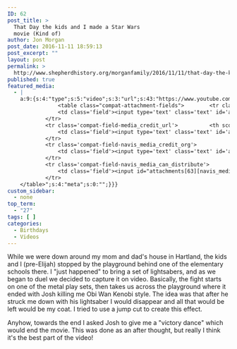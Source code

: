 ```yaml
---
ID: 62
post_title: >
  That Day the kids and I made a Star Wars
  movie (Kind of)
author: Jon Morgan
post_date: 2016-11-11 18:59:13
post_excerpt: ""
layout: post
permalink: >
  http://www.shepherdhistory.org/morganfamily/2016/11/11/that-day-the-kids-and-i-made-a-star-wars-movie-kind-of/
published: true
featured_media:
  - |
    a:9:{s:4:"type";s:5:"video";s:3:"url";s:43:"https://www.youtube.com/watch?v=6PGJ_f5eCOE";s:5:"embed";s:137:"<iframe width="771" height="578" src="https://www.youtube.com/embed/6PGJ_f5eCOE?feature=oembed" frameborder="0" allowfullscreen></iframe>";s:13:"thumbnail_url";s:48:"https://i.ytimg.com/vi/6PGJ_f5eCOE/hqdefault.jpg";s:14:"thumbnail_type";s:6:"oembed";s:5:"title";s:35:"Star Wars: You Owe Me Money (Promo)";s:7:"caption";s:0:"";s:6:"credit";s:10:"Jon Morgan";s:15:"attachment_data";a:31:{s:2:"id";i:63;s:5:"title";s:11:"hqdefault-1";s:8:"filename";s:15:"hqdefault-1.jpg";s:3:"url";s:94:"http://www.shepherdhistory.org/morganfamily/wp-content/uploads/sites/2/2016/11/hqdefault-1.jpg";s:4:"link";s:56:"http://www.shepherdhistory.org/morganfamily/hqdefault-1/";s:3:"alt";s:0:"";s:6:"author";s:1:"1";s:11:"description";s:0:"";s:7:"caption";s:0:"";s:4:"name";s:11:"hqdefault-1";s:6:"status";s:7:"inherit";s:10:"uploadedTo";i:0;s:4:"date";i:1478890726000;s:8:"modified";i:1478890726000;s:9:"menuOrder";i:0;s:4:"mime";s:10:"image/jpeg";s:4:"type";s:5:"image";s:7:"subtype";s:4:"jpeg";s:4:"icon";s:80:"http://www.shepherdhistory.org/morganfamily/wp-includes/images/media/default.png";s:13:"dateFormatted";s:17:"November 11, 2016";s:6:"nonces";a:3:{s:6:"update";s:10:"937b82013e";s:6:"delete";s:10:"a36f85a952";s:4:"edit";s:10:"320ef8edc4";}s:8:"editLink";s:81:"http://www.shepherdhistory.org/morganfamily/wp-admin/post.php?post=63&action=edit";s:4:"meta";b:0;s:10:"authorName";s:10:"Jon Morgan";s:15:"filesizeInBytes";i:14350;s:21:"filesizeHumanReadable";s:5:"14 KB";s:5:"sizes";a:3:{s:9:"thumbnail";a:4:{s:6:"height";i:140;s:5:"width";i:140;s:3:"url";s:102:"http://www.shepherdhistory.org/morganfamily/wp-content/uploads/sites/2/2016/11/hqdefault-1-140x140.jpg";s:11:"orientation";s:9:"landscape";}s:6:"medium";a:4:{s:6:"height";i:252;s:5:"width";i:336;s:3:"url";s:102:"http://www.shepherdhistory.org/morganfamily/wp-content/uploads/sites/2/2016/11/hqdefault-1-336x252.jpg";s:11:"orientation";s:9:"landscape";}s:4:"full";a:4:{s:3:"url";s:94:"http://www.shepherdhistory.org/morganfamily/wp-content/uploads/sites/2/2016/11/hqdefault-1.jpg";s:6:"height";i:360;s:5:"width";i:480;s:11:"orientation";s:9:"landscape";}}s:6:"height";i:360;s:5:"width";i:480;s:11:"orientation";s:9:"landscape";s:6:"compat";a:2:{s:4:"item";s:1697:"<input type="hidden" name="attachments[63][menu_order]" value="0" /><p class="media-types media-types-required-info">Required fields are marked <span class="required">*</span></p>
    			<table class="compat-attachment-fields">		<tr class='compat-field-media_credit'>			<th scope='row' class='label'><label for='attachments-63-media_credit'><span class='alignleft'>Credit</span><br class='clear' /></label></th>
    			<td class='field'><input type='text' class='text' id='attachments-63-media_credit' name='attachments[63][media_credit]' value=''  /></td>
    		</tr>
    		<tr class='compat-field-media_credit_url'>			<th scope='row' class='label'><label for='attachments-63-media_credit_url'><span class='alignleft'>Credit URL</span><br class='clear' /></label></th>
    			<td class='field'><input type='text' class='text' id='attachments-63-media_credit_url' name='attachments[63][media_credit_url]' value=''  /></td>
    		</tr>
    		<tr class='compat-field-navis_media_credit_org'>			<th scope='row' class='label'><label for='attachments-63-navis_media_credit_org'><span class='alignleft'>Organization</span><br class='clear' /></label></th>
    			<td class='field'><input type='text' class='text' id='attachments-63-navis_media_credit_org' name='attachments[63][navis_media_credit_org]' value=''  /></td>
    		</tr>
    		<tr class='compat-field-navis_media_can_distribute'>			<th scope='row' class='label'><label for='attachments-63-navis_media_can_distribute'><span class='alignleft'>Can<br />distribute?</span><br class='clear' /></label></th>
    			<td class='field'><input id="attachments[63][navis_media_can_distribute]" name="attachments[63][navis_media_can_distribute]" type="checkbox" value="1"  /></td>
    		</tr>
    </table>";s:4:"meta";s:0:"";}}}
custom_sidebar:
  - none
top_term:
  - "27"
tags: [ ]
categories:
  - Birthdays
  - Videos
---
```

While we were down around my mom and dad's house in Hartland, the kids and I (pre-Elijah) stopped by the playground behind one of the elementary schools there. I "just happened" to bring a set of lightsabers, and as we began to duel we decided to capture it on video. Basically, the fight starts on one of the metal play sets, then takes us across the playground where it ended with Josh killing me Obi Wan Kenobi style. The idea was that after he struck me down with his lightsaber I would disappear and all that would be left would be my coat. I tried to use a jump cut to create this effect.

Anyhow, towards the end I asked Josh to give me a "victory dance" which would end the movie. This was done as an after thought, but really I think it's the best part of the video!